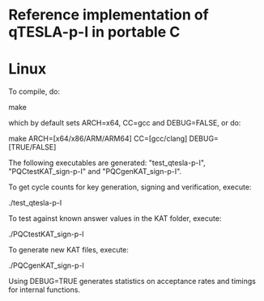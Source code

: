 # Reference implementation of qTESLA-p-I in portable C

# Linux

To compile, do:

make 

which by default sets ARCH=x64, CC=gcc and DEBUG=FALSE, or do:

make ARCH=[x64/x86/ARM/ARM64] CC=[gcc/clang] DEBUG=[TRUE/FALSE]

The following executables are generated: "test\_qtesla-p-I", "PQCtestKAT\_sign-p-I" and "PQCgenKAT\_sign-p-I".

To get cycle counts for key generation, signing and verification, execute:

./test\_qtesla-p-I

To test against known answer values in the KAT folder, execute:

./PQCtestKAT\_sign-p-I

To generate new KAT files, execute:

./PQCgenKAT\_sign-p-I

Using DEBUG=TRUE generates statistics on acceptance rates and timings for internal functions. 

